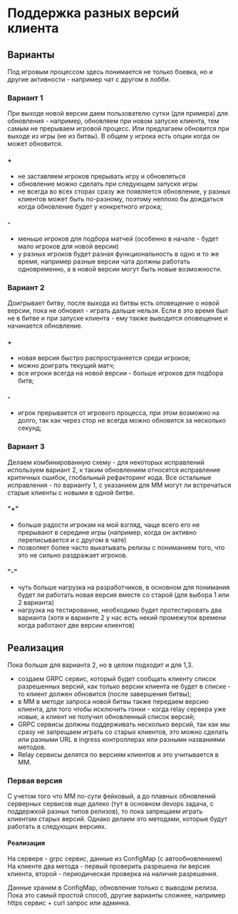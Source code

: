 # Поддержка разных версий клиента


## Варианты

Под игровым процессом здесь понимается не только боевка, но и другие активности - например чат с другом в лобби.

### Вариант 1
При выходе новой версии даем пользователю сутки (для примера) для обновления - например, обновляем при новом запуске 
клиента, тем самым не прерываем игровой процесс. Или предлагаем обновится при выходе из игры (не из битвы). В общем у игрока есть 
опции когда он может обновится.
#### +
- не заставляем игроков прерывать игру и обновляться
- обновление можно сделать при следующем запуске игры
- не всегда во всех сторах сразу же появляется обновление, у разных клиентов может быть по-разному, поэтому неплохо 
  бы дождаться когда обновление будет у конкретного игрока;
#### - 
- меньше игроков для подбора матчей (особенно в начале - будет мало игроков для новой версии)
- у разных игроков будет разная функциональность в одно и то же время, например разные версии чата должны работать 
  одновременно, а в новой версии могут быть новые возможности. 


### Вариант 2
Доигрывает битву, после выхода из битвы есть оповещение о новой версии, пока не обновил - играть дальше нельзя.
Если в это время был не в битве и при запуске клиента - ему также выводится оповещение и начинается обновление.
#### +
- новая версия быстро распространяется среди игроков;
- можно доиграть текущий матч;
- все игроки всегда на новой версии - больше игроков для подбора битв;
#### -
- игрок прерывается от игрового процесса, при этом возможно на долго, так как через стор не всегда можно обновится 
  за несколько секунд;



### Вариант 3
Делаем комбинированную схему - для некоторых исправлений используем вариант 2, к таким обновлениям относятся 
исправление критичных ошибок, глобальный рефакторинг кода. Все остальные исправления - по варианту 1, с указанием для MM могут ли встречаться старые клиенты с новыми в одной битве.

#### "+"
- больше радости игрокам на мой взгляд, чаще всего его не прерывают в середине игры (например, когда он активно 
  переписывается и с другом в чате)
- позволяет более часто выкатывать релизы с пониманием того, что это не сильно раздражает игроков.

#### "-"
- чуть больше нагрузка на разработчиков, в основном для понимания будет ли работать новая версия вместе со старой 
  (для выбора 1 или 2 варианта)
- нагрузка на тестирование, необходимо будет протестировать два варианта (хотя и варианте 2 у нас есть некий 
  промежуток времени когда работают две версии клиентов)

## Реализация

Пока больше для варианта 2, но в целом подходит и для 1,3.

- создаем GRPC сервис, который будет сообщать клиенту список разрешенных версий, как только версии клиента не будет в
  списке - то клиент должен обновится (после завершения битвы);
- в MM в методе запроса новой битвы также передаем версию клиента, для того чтобы исключить гонки - когда relay сервера
  уже новые, а клиент не получил обновленный список версий;
- GRPC сервисы должны поддерживать несколько версий, так как мы сразу не запрещаем играть со старых клиентов, это можно
  сделать или разными URL в ingress контроллерах или разными названиями методов.
- Relay сервисы делятся по версиям клиентов и это учитывается в MM.

### Первая версия

С учетом того что MM по-сути фейковый, а до плавных обновлений серверных сервисов еще далеко (тут в основном devops
задача, с поддержкой разных типов релизов), то пока запрещаем играть клиентам старых версий. Однако делаем это методами,
которые будут работать в следующих версиях.

#### Реализация

На сервере - grpc сервис, данные из ConfigMap (с автообновлением)
На клиенте два метода - первый проверить разрешена ли версия клиента, второй - периодическая проверка на наличия
разрешения.

Данные храним в ConfigMap, обновление только с выводом релиза. Пока это самый простой способ, другие варианты сложнее,
например https сервис + curl запрос или админка.
